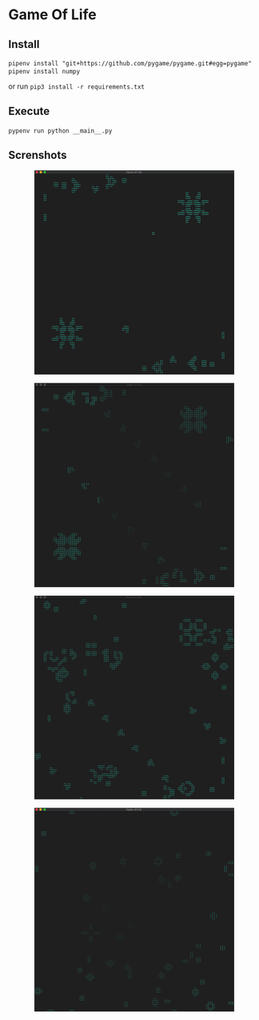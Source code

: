 # Game Of Life

## Install

```shell
pipenv install "git+https://github.com/pygame/pygame.git#egg=pygame"
pipenv install numpy
```
or run `pip3 install -r requirements.txt`

## Execute

```shell
pypenv run python __main__.py
```

## Screnshots

<p align="center">
  <kbd>
    <img src="assets/startup_state.png" title="startup state"  width="400px" height="auto">
  </kbd>
</p>

<p align="center">
  <kbd>
    <img src="assets/1.png" title="intermediate state"  width="400px" height="auto">
  </kbd>
</p>

<p align="center">
  <kbd>
    <img src="assets/2.png" title="intermediate state"  width="400px" height="auto">
  </kbd>
</p>

<p align="center">
  <kbd>
    <img src="assets/end_state.png" title="end state"  width="400px" height="auto">
  </kbd>
</p>
